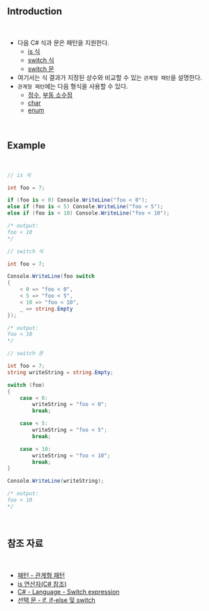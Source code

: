 ## Introduction

<br>

- 다음 C# 식과 문은 패턴을 지원한다.
    - [is 식](https://learn.microsoft.com/ko-kr/dotnet/csharp/language-reference/operators/is)
    - [switch 식](https://peponi-paradise.tistory.com/entry/C-Language-Switch-expression)
    - [switch 문](https://learn.microsoft.com/ko-kr/dotnet/csharp/language-reference/statements/selection-statements#the-switch-statement)
- 여기서는 식 결과가 지정된 상수와 비교할 수 있는 `관계형 패턴`을 설명한다.
- `관계형 패턴`에는 다음 형식을 사용할 수 있다.
    - [정수](https://peponi-paradise.tistory.com/entry/C-Language-%EC%A0%95%EC%88%98-%ED%98%95%EC%8B%9D), [부동 소수점](https://peponi-paradise.tistory.com/entry/C-Language-floating-point-type)
    - [char](https://peponi-paradise.tistory.com/entry/C-Language-%EB%AC%B8%EC%9E%90%ED%98%95-char)
    - [enum](https://peponi-paradise.tistory.com/entry/C-Language-%EC%97%B4%EA%B1%B0%ED%98%95-enum)

<br>

## Example

<br>

```cs
// is 식

int foo = 7;

if (foo is < 0) Console.WriteLine("foo < 0");
else if (foo is < 5) Console.WriteLine("foo < 5");
else if (foo is < 10) Console.WriteLine("foo < 10");

/* output:
foo < 10
*/
```
```cs
// switch 식

int foo = 7;

Console.WriteLine(foo switch
{
    < 0 => "foo < 0",
    < 5 => "foo < 5",
    < 10 => "foo < 10",
    _ => string.Empty
});

/* output:
foo < 10
*/
```
```cs
// switch 문

int foo = 7;
string writeString = string.Empty;

switch (foo)
{
    case < 0:
        writeString = "foo < 0";
        break;

    case < 5:
        writeString = "foo < 5";
        break;

    case < 10:
        writeString = "foo < 10";
        break;
}

Console.WriteLine(writeString);

/* output:
foo < 10
*/
```

<br>

## 참조 자료

<br>

- [패턴 - 관계형 패턴](https://learn.microsoft.com/ko-kr/dotnet/csharp/language-reference/operators/patterns#relational-patterns)
- [is 연산자(C# 참조)](https://learn.microsoft.com/ko-kr/dotnet/csharp/language-reference/operators/is)
- [C# - Language - Switch expression](https://peponi-paradise.tistory.com/entry/C-Language-Switch-expression)
- [선택 문 - if, if-else 및 switch](https://learn.microsoft.com/ko-kr/dotnet/csharp/language-reference/statements/selection-statements#the-switch-statement)